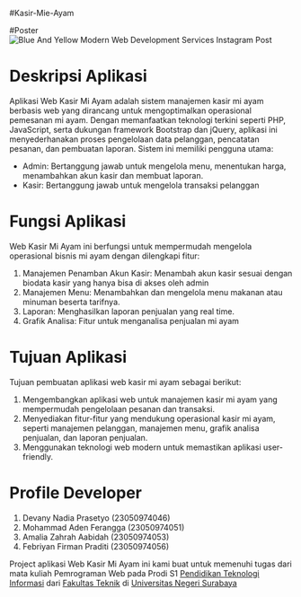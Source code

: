 #Kasir-Mie-Ayam


#Poster
![Blue And Yellow Modern Web Development Services Instagram Post](https://github.com/user-attachments/assets/ee07823b-a58a-482f-8be0-9b0d22e2b9e0)

# Deskripsi Aplikasi
Aplikasi Web Kasir Mi Ayam adalah sistem manajemen kasir mi ayam berbasis web yang dirancang untuk mengoptimalkan operasional pemesanan mi ayam. Dengan memanfaatkan teknologi terkini seperti PHP, JavaScript, serta dukungan framework Bootstrap dan jQuery, aplikasi ini menyederhanakan proses pengelolaan data pelanggan, pencatatan pesanan, dan pembuatan laporan. Sistem ini memiliki pengguna utama:

* Admin: Bertanggung jawab untuk mengelola menu, menentukan harga, menambahkan akun kasir dan membuat laporan.
* Kasir: Bertanggung jawab untuk mengelola transaksi pelanggan


# Fungsi Aplikasi
Web Kasir Mi Ayam ini berfungsi untuk mempermudah mengelola operasional bisnis mi ayam dengan dilengkapi fitur:
1. Manajemen Penamban Akun Kasir: Menambah akun kasir sesuai dengan biodata kasir yang hanya bisa di akses oleh admin
2. Manajemen Menu: Menambahkan dan mengelola menu makanan atau minuman beserta tarifnya. 
3. Laporan: Menghasilkan laporan penjualan yang real time. 
4. Grafik Analisa: Fitur untuk menganalisa penjualan mi ayam

# Tujuan Aplikasi
Tujuan pembuatan aplikasi web kasir mi ayam sebagai berikut: 
1. Mengembangkan aplikasi web untuk manajemen kasir mi ayam yang mempermudah pengelolaan pesanan dan transaksi.
2. Menyediakan fitur-fitur yang mendukung operasional kasir mi ayam, seperti manajemen pelanggan, manajemen menu, grafik analisa penjualan, dan laporan penjualan.
3. Menggunakan teknologi web modern untuk memastikan aplikasi user-friendly. 


# Profile Developer
1.	Devany Nadia Prasetyo	    (23050974046)
2.	Mohammad Aden Ferangga  (23050974051)
3.	Amalia Zahrah Aabidah        (23050974053)
4.	Febriyan Firman Praditi         (23050974056)

Project aplikasi Web Kasir Mi Ayam ini kami buat untuk memenuhi tugas dari mata kuliah Pemrograman Web pada Prodi S1 [Pendidikan Teknologi Informasi](https://pendidikan-ti.ft.unesa.ac.id/) dari [Fakultas Teknik](https://ft.unesa.ac.id/) di [Universitas Negeri Surabaya](https://unesa.ac.id/)
